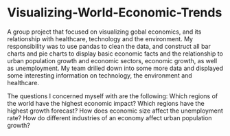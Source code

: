# Visualizing-World-Economic-Trends
A group project that focused on visualizing gobal economics, and its relationship with healthcare, technology and the environment. My responsibility was to use pandas to clean the data, and construct all bar charts and pie charts to display basic economic facts and the relationship to urban population growth and economic sectors, economic growth, as well as unemployment. My team drilled down into some more data and displayed some interesting information on technology, the environment and healthcare.

The questions I concerned myself with are the following:
Which regions of the world have the highest economic impact?
Which regions have the highest growth forecast? 
How does economic size affect the unemployment rate?
How do different industries of an economy affect urban population growth?


